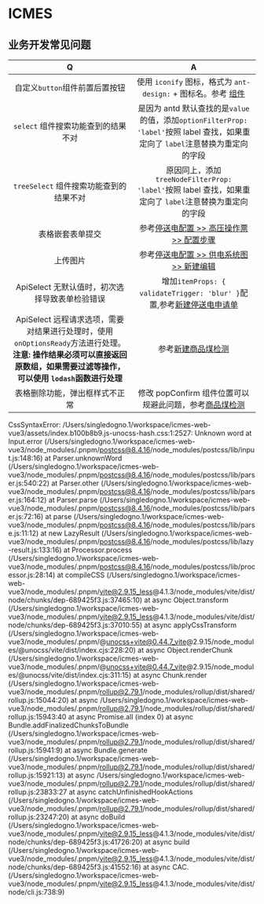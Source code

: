 # ICMES

## 业务开发常见问题

| Q | A |
| :-: | :-: |
| 自定义`button`组件前置后置按钮 | 使用 `iconify` 图标，格式为 `ant-design:` + 图标名。参考 [组件](/src/views/archives/powerCutConfig/operationTicket/components/stepForm.vue) |
| `select` 组件搜索功能查到的结果不对 | 是因为 antd 默认查找的是`value`的值，添加`optionFilterProp: 'label'`按照 label 查找，如果重定向了 `label`注意替换为重定向的字段 |
| `treeSelect` 组件搜索功能查到的结果不对 | 原因同上，添加`treeNodeFilterProp: 'label'`按照 label 查找，如果重定向了 `label`注意替换为重定向的字段 |
| 表格嵌套表单提交 | 参考[停送电配置 >> 高压操作票 >> 配置步骤](/src/views/archives/powerCutConfig/operationTicket/index.vue) |
| 上传图片 | 参考[停送电配置 >> 供电系统图 >> 新建编辑](/src/views/archives/powerCutConfig/powerSystemList/editModal.vue) |
| ApiSelect 无默认值时，初次选择导致表单检验错误 | 增加`itemProps: { validateTrigger: 'blur' }`配置,参考[新建停送电申请单](src/views/powerFailure/editPowerCutData.ts) |
| ApiSelect 远程请求选项，需要对结果进行处理时，使用 `onOptionsReady`方法进行处理。**注意: 操作结果必须可以直接返回原数组，如果需要过滤等操作，可以使用 `lodash`函数进行处理** | 参考[新建商品煤检测](/src/views/qualityManage/commodityCoalDetection/data.ts) |
| 表格删除功能，弹出框样式不正常 | 修改 popConfirm 组件位置可以规避此问题，参考[商品煤检测](/src/views/qualityManage/commodityCoalDetection/index.vue) |

CssSyntaxError: /Users/singledogno.1/workspace/icmes-web-vue3/assets/index.b100b8b9.js-unocss-hash.css:1:2527: Unknown word at Input.error (/Users/singledogno.1/workspace/icmes-web-vue3/node_modules/.pnpm/postcss@8.4.16/node_modules/postcss/lib/input.js:148:16) at Parser.unknownWord (/Users/singledogno.1/workspace/icmes-web-vue3/node_modules/.pnpm/postcss@8.4.16/node_modules/postcss/lib/parser.js:540:22) at Parser.other (/Users/singledogno.1/workspace/icmes-web-vue3/node_modules/.pnpm/postcss@8.4.16/node_modules/postcss/lib/parser.js:164:12) at Parser.parse (/Users/singledogno.1/workspace/icmes-web-vue3/node_modules/.pnpm/postcss@8.4.16/node_modules/postcss/lib/parser.js:72:16) at parse (/Users/singledogno.1/workspace/icmes-web-vue3/node_modules/.pnpm/postcss@8.4.16/node_modules/postcss/lib/parse.js:11:12) at new LazyResult (/Users/singledogno.1/workspace/icmes-web-vue3/node_modules/.pnpm/postcss@8.4.16/node_modules/postcss/lib/lazy-result.js:133:16) at Processor.process (/Users/singledogno.1/workspace/icmes-web-vue3/node_modules/.pnpm/postcss@8.4.16/node_modules/postcss/lib/processor.js:28:14) at compileCSS (/Users/singledogno.1/workspace/icmes-web-vue3/node_modules/.pnpm/vite@2.9.15_less@4.1.3/node_modules/vite/dist/node/chunks/dep-689425f3.js:37465:10) at async Object.transform (/Users/singledogno.1/workspace/icmes-web-vue3/node_modules/.pnpm/vite@2.9.15_less@4.1.3/node_modules/vite/dist/node/chunks/dep-689425f3.js:37010:55) at async applyCssTransform (/Users/singledogno.1/workspace/icmes-web-vue3/node_modules/.pnpm/@unocss+vite@0.44.7_vite@2.9.15/node_modules/@unocss/vite/dist/index.cjs:228:20) at async Object.renderChunk (/Users/singledogno.1/workspace/icmes-web-vue3/node_modules/.pnpm/@unocss+vite@0.44.7_vite@2.9.15/node_modules/@unocss/vite/dist/index.cjs:311:15) at async Chunk.render (/Users/singledogno.1/workspace/icmes-web-vue3/node_modules/.pnpm/rollup@2.79.1/node_modules/rollup/dist/shared/rollup.js:15044:20) at async /Users/singledogno.1/workspace/icmes-web-vue3/node_modules/.pnpm/rollup@2.79.1/node_modules/rollup/dist/shared/rollup.js:15943:40 at async Promise.all (index 0) at async Bundle.addFinalizedChunksToBundle (/Users/singledogno.1/workspace/icmes-web-vue3/node_modules/.pnpm/rollup@2.79.1/node_modules/rollup/dist/shared/rollup.js:15941:9) at async Bundle.generate (/Users/singledogno.1/workspace/icmes-web-vue3/node_modules/.pnpm/rollup@2.79.1/node_modules/rollup/dist/shared/rollup.js:15921:13) at async /Users/singledogno.1/workspace/icmes-web-vue3/node_modules/.pnpm/rollup@2.79.1/node_modules/rollup/dist/shared/rollup.js:23833:27 at async catchUnfinishedHookActions (/Users/singledogno.1/workspace/icmes-web-vue3/node_modules/.pnpm/rollup@2.79.1/node_modules/rollup/dist/shared/rollup.js:23247:20) at async doBuild (/Users/singledogno.1/workspace/icmes-web-vue3/node_modules/.pnpm/vite@2.9.15_less@4.1.3/node_modules/vite/dist/node/chunks/dep-689425f3.js:41726:20) at async build (/Users/singledogno.1/workspace/icmes-web-vue3/node_modules/.pnpm/vite@2.9.15_less@4.1.3/node_modules/vite/dist/node/chunks/dep-689425f3.js:41552:16) at async CAC.<anonymous> (/Users/singledogno.1/workspace/icmes-web-vue3/node_modules/.pnpm/vite@2.9.15_less@4.1.3/node_modules/vite/dist/node/cli.js:738:9)
